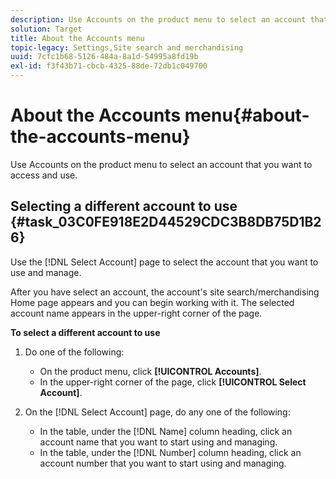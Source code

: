 ```yaml
---
description: Use Accounts on the product menu to select an account that you want to access and use.
solution: Target
title: About the Accounts menu
topic-legacy: Settings,Site search and merchandising
uuid: 7cfc1b68-5126-484a-8a1d-54995a8fd19b
exl-id: f3f43b71-cbcb-4325-88de-72db1c049700
---
```

# About the Accounts menu{#about-the-accounts-menu}

Use Accounts on the product menu to select an account that you want to access and use.

## Selecting a different account to use {#task_03C0FE918E2D44529CDC3B8DB75D1B26}

Use the [!DNL Select Account] page to select the account that you want to use and manage.

<!-- 

t_selecting_a_different_account_to_use.xml

 -->

After you have select an account, the account's site search/merchandising Home page appears and you can begin working with it. The selected account name appears in the upper-right corner of the page.

**To select a different account to use** 

1. Do one of the following:

    * On the product menu, click **[!UICONTROL Accounts]**. 
    * In the upper-right corner of the page, click **[!UICONTROL Select Account]**.

1. On the [!DNL Select Account] page, do any one of the following:

    * In the table, under the [!DNL Name] column heading, click an account name that you want to start using and managing. 
    * In the table, under the [!DNL Number] column heading, click an account number that you want to start using and managing.
